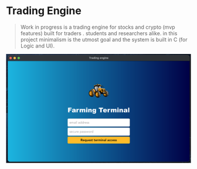# Trading Engine 
> Work in progress is a trading engine for stocks and crypto (mvp features) built for traders . students and researchers alike. in this project minimalism is the utmost goal and the system is built in C (for Logic and UI).

![Terminal welcome screen](trading.png)